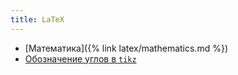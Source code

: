 ```yaml
---
title: LaTeX
---
```


- [Математика]({% link latex/mathematics.md %})
- [Обозначение углов в `tikz`](http://tex.stackexchange.com/questions/20826/label-angle-with-tikz)
